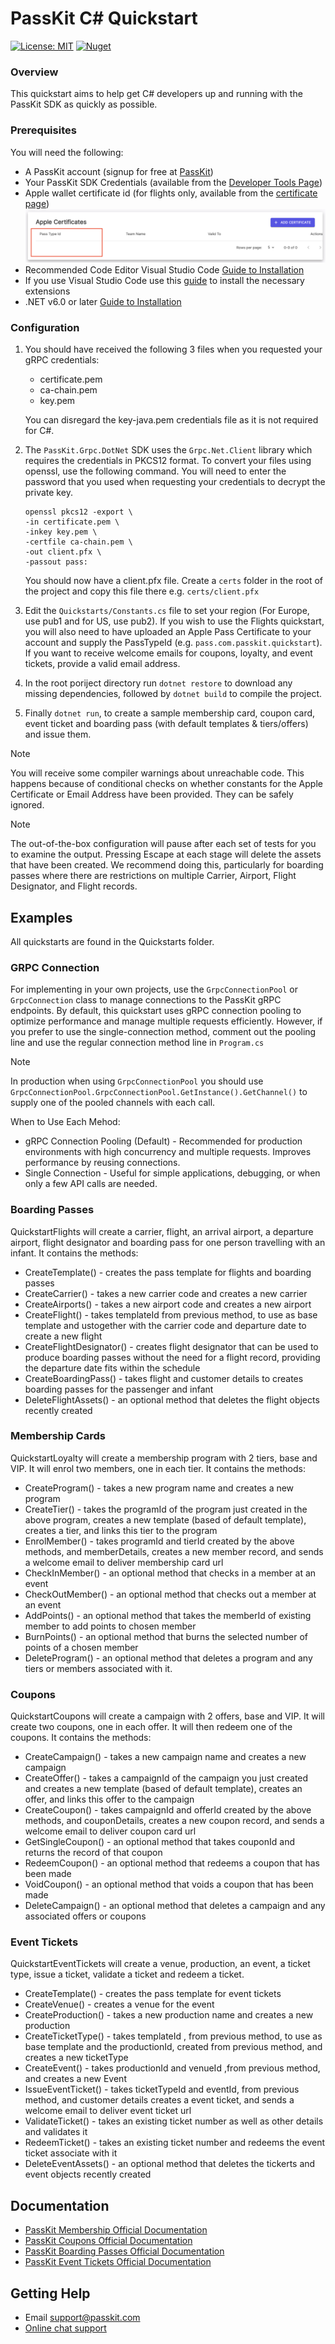 PassKit C# Quickstart
=======================

[![License: MIT](https://img.shields.io/badge/License-MIT-yellow.svg)](https://opensource.org/licenses/MIT)
[![Nuget](https://img.shields.io/nuget/v/PassKit.Grpc.DotNet)](https://www.nuget.org/packages/PassKit.Grpc.Net)

### Overview

This quickstart aims to help get C# developers up and running with the PassKit SDK as quickly as possible.

### Prerequisites

You will need the following:

- A PassKit account (signup for free at [PassKit](https://app.passkit.com))
- Your PassKit SDK Credentials (available from the [Developer Tools Page](https://app.passkit.com/app/account/developer-tools))
- Apple wallet certificate id (for flights only, available from the [certificate page](https://app.passkit.com/app/account/certificates))
 ![ScreenShot](images/certificate.png)
- Recommended Code Editor Visual Studio Code [Guide to Installation](https://code.visualstudio.com/docs/setup/setup-overview)
- If you use Visual Studio Code use this [guide](https://code.visualstudio.com/docs/languages/csharp) to install the necessary extensions
- .NET v6.0 or later [Guide to Installation](https://dotnet.microsoft.com/en-us/download/dotnet/6.0)

 ### Configuration

1. You should have received the following 3 files when you requested your gRPC credentials:
    - certificate.pem
    - ca-chain.pem
    - key.pem
    
    You can disregard the key-java.pem credentials file as it is not required for C#.

2.  The `PassKit.Grpc.DotNet` SDK uses the `Grpc.Net.Client` library which requires the credentials in PKCS12 format.  To convert your files using openssl, use the following command. You will need to enter the password that you used when requesting your credentials to decrypt the private key.

    ```
    openssl pkcs12 -export \
    -in certificate.pem \
    -inkey key.pem \
    -certfile ca-chain.pem \
    -out client.pfx \
    -passout pass:
    ```

    You should now have a client.pfx file.  Create a `certs` folder in the root of the project and copy this file there e.g. `certs/client.pfx`

3. Edit the `Quickstarts/Constants.cs` file to set your region (For Europe, use pub1 and for US, use pub2).  If you wish to use the Flights quickstart, you will also need to have uploaded an Apple Pass Certificate to your account and supply the PassTypeId (e.g. `pass.com.passkit.quickstart`).  If you want to receive welcome emails for coupons, loyalty, and event tickets, provide a valid email address.

4. In the root poriject directory run `dotnet restore` to download any missing dependencies, followed by `dotnet build` to compile the project.

5. Finally `dotnet run`, to create a sample membership card, coupon card, event ticket and boarding pass (with default templates & tiers/offers) and issue them.

> [!NOTE]
> You will receive some compiler warnings about unreachable code. This happens because of conditional checks on whether constants for the Apple Certificate or Email Address have been provided.  They can be safely ignored.

> [!NOTE]
> The out-of-the-box configuration will pause after each set of tests for you to examine the output.  Pressing Escape at each stage will delete the assets that have been created.  We recommend doing this, particularly for boarding passes where there are restrictions on multiple Carrier, Airport, Flight Designator, and Flight records.

## Examples
All quickstarts are found in the Quickstarts folder.
### GRPC Connection
For implementing in your own projects, use the `GrpcConnectionPool` or `GrpcConnection` class to manage connections to the PassKit gRPC endpoints. By default, this quickstart uses gRPC connection pooling to optimize performance and manage multiple requests efficiently. However, if you prefer to use the single-connection method, comment out the pooling line and use the regular connection method line in `Program.cs`

> [!NOTE]
> In production when using `GrpcConnectionPool` you should use `GrpcConnectionPool.GrpcConnectionPool.GetInstance().GetChannel()` to supply one of the pooled channels with each call.

When to Use Each Mehod:
- gRPC Connection Pooling (Default) - Recommended for production environments with high concurrency and multiple requests. Improves performance by reusing connections.
- Single Connection - Useful for simple applications, debugging, or when only a few API calls are needed.

### Boarding Passes
QuickstartFlights will create a carrier, flight, an arrival airport, a departure airport, flight designator and boarding pass for one person travelling with an infant. 
It contains the methods:
- CreateTemplate() - creates the pass template for flights and boarding passes
- CreateCarrier() - takes a new carrier code and creates a new carrier
- CreateAirports() - takes a new airport code and creates a new airport
- CreateFlight() - takes templateId from previous method, to use as base template and ustogether with the carrier code and departure date to create a new flight
- CreateFlightDesignator() - creates flight designator that can be used to produce boarding passes without the need for a flight record, providing the departure date fits within the schedule
- CreateBoardingPass() - takes flight and customer details to creates boarding passes for the passenger and infant
- DeleteFlightAssets() - an optional method that deletes the flight objects recently created

###  Membership Cards
QuickstartLoyalty will create a membership program with 2 tiers, base and VIP.  It will enrol two members, one in each tier.
It contains the methods:
- CreateProgram() - takes a new program name and creates a new program
- CreateTier() - takes the programId of the program just created in the above program, creates a new template (based of default template), creates a tier, and links this tier to the program
- EnrolMember() - takes programId and tierId created by the above methods, and memberDetails, creates a new member record, and sends a welcome email to deliver membership card url 
- CheckInMember() - an optional method that checks in a member at an event
- CheckOutMember() - an optional method that checks out a member at an event
- AddPoints() - an optional method that takes the memberId of existing member to add points to chosen member
- BurnPoints() - an optional method that burns the selected number of points of a chosen member
- DeleteProgram() -  an optional method that deletes a program and any tiers or members associated with it.

###  Coupons
QuickstartCoupons will create a campaign with 2 offers, base and VIP. It will create two coupons, one in each offer. It will then redeem one of the coupons.
It contains the methods:
- CreateCampaign() - takes a new campaign name and creates a new campaign
- CreateOffer() - takes a campaignId of the campaign you just created and creates a new template (based of default template), creates an offer, and links this offer to the campaign
- CreateCoupon() - takes campaignId and offerId created by the above methods, and couponDetails, creates a new coupon record, and sends a welcome email to deliver coupon card url
- GetSingleCoupon() - an optional method that takes couponId and returns the record of that coupon
- RedeemCoupon() - an optional method that redeems a coupon that has been made
- VoidCoupon() - an optional method that voids a coupon that has been made
- DeleteCampaign() - an optional method that deletes a campaign and any associated offers or coupons

### Event Tickets
QuickstartEventTickets will create a venue, production, an event, a ticket type, issue a ticket, validate a ticket and redeem a ticket. 
- CreateTemplate() - creates the pass template for event tickets
- CreateVenue() - creates a venue for the event 
- CreateProduction() - takes a new production name and creates a new production
- CreateTicketType() - takes templateId , from previous method, to use as base template and the productionId, created from previous method, and creates a new ticketType 
- CreateEvent() - takes productionId and venueId ,from previous method, and creates a new Event
- IssueEventTicket() - takes ticketTypeId and  eventId, from previous method, and customer details creates a event ticket, and sends a welcome email to deliver event ticket url
- ValidateTicket() - takes an existing ticket number as well as other details and validates it
- RedeemTicket() - takes an existing ticket number and redeems the event ticket associate with it
- DeleteEventAssets() - an optional method that deletes the tickerts and event objects recently created

## Documentation
* [PassKit Membership Official Documentation](https://docs.passkit.io/protocols/member)
* [PassKit Coupons Official Documentation](https://docs.passkit.io/protocols/coupon)
* [PassKit Boarding Passes Official Documentation](https://docs.passkit.io/protocols/boarding)
* [PassKit Event Tickets Official Documentation](https://docs.passkit.io/protocols/event-tickets/)


## Getting Help
* Email [support@passkit.com](email:support@passkit.com)
* [Online chat support](https://passkit.com/)

